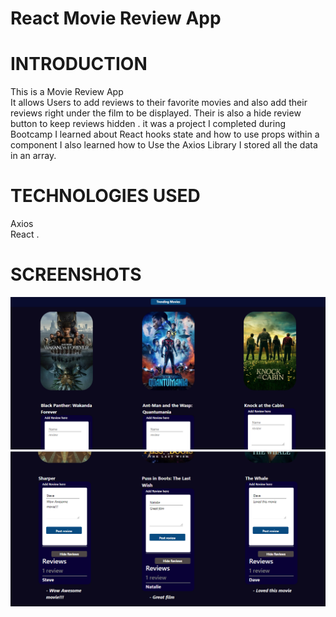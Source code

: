 # React Movie Review App

# INTRODUCTION
   
   This is a Movie Review App   
   It allows Users to add reviews to their favorite movies and 
   also add their reviews right under the film to be displayed. 
  Their is also a hide review button to keep reviews hidden . it was 
  a project I completed during Bootcamp  I learned about React hooks
  state and how to use props within a component  I also learned how 
  to Use the Axios Library I stored all the data in an array. </h2></strong>
  
  
  # TECHNOLOGIES USED
  Axios <br>
  React .
  
  
  
  # SCREENSHOTS
  
  
  <img src = "Screenshot 2023-02-23 225640.png">
  
  <img src = "Screenshot 2023-02-23 225927.png">
  
 
